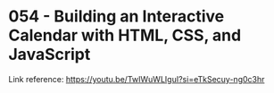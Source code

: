 # 054 - Building an Interactive Calendar with HTML, CSS, and JavaScript

Link reference: https://youtu.be/TwIWuWLIguI?si=eTkSecuy-ng0c3hr
